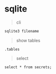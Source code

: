 # sqlite

> cli
```sh
sqlite3 filename
```

> show tables

```sqlite
.tables
```

> select

```sqlite
select * from secrets;
```